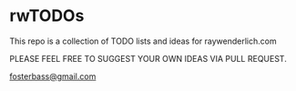 # rwTODOs

This repo is a collection of TODO lists and ideas for raywenderlich.com

PLEASE FEEL FREE TO SUGGEST YOUR OWN IDEAS VIA PULL REQUEST.

fosterbass@gmail.com
